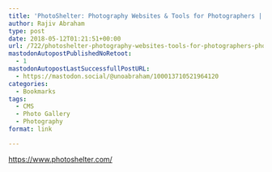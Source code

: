 ```yaml
---
title: 'PhotoShelter: Photography Websites & Tools for Photographers | PhotoShelter'
author: Rajiv Abraham
type: post
date: 2018-05-12T01:21:51+00:00
url: /722/photoshelter-photography-websites-tools-for-photographers-photoshelter/
mastodonAutopostPublishedNoRetoot:
  - 1
mastodonAutopostLastSuccessfullPostURL:
  - https://mastodon.social/@unoabraham/100013710521964120
categories:
  - Bookmarks
tags:
  - CMS
  - Photo Gallery
  - Photography
format: link

---
```

<https://www.photoshelter.com/>